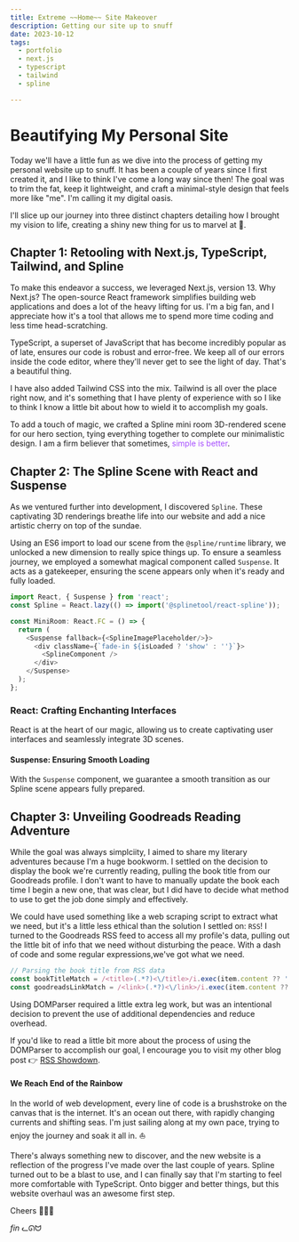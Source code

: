 ```yaml
---
title: Extreme ~~Home~~ Site Makeover
description: Getting our site up to snuff
date: 2023-10-12
tags:
  - portfolio
  - next.js
  - typescript
  - tailwind
  - spline

---
```


# Beautifying My Personal Site

Today we'll have a little fun as we dive into the process of getting my personal website up to snuff. It has been a couple of years since I first created it, and I like to think I've come a long way since then! The goal was to trim the fat, keep it lightweight, and craft a minimal-style design that feels more like "me". I'm calling it my digital oasis.

I'll slice up our journey into three distinct chapters detailing how I brought my vision to life, creating a shiny new thing for us to marvel at 🥳.

## Chapter 1: Retooling with Next.js, TypeScript, Tailwind, and Spline

To make this endeavor a success, we leveraged Next.js, version 13. Why Next.js? The open-source React framework simplifies building web applications and does a lot of the heavy lifting for us. I'm a big fan, and I appreciate how it's a tool that allows me to spend more time coding and less time head-scratching.

TypeScript, a superset of JavaScript that has become incredibly popular as of late, ensures our code is robust and error-free. We keep all of our errors inside the code editor, where they'll never get to see the light of day. That's a beautiful thing. 

I have also added Tailwind CSS into the mix. Tailwind is all over the place right now, and it's something that I have plenty of experience with so I like to think I know a little bit about how to wield it to accomplish my goals.

To add a touch of magic, we crafted a Spline mini room 3D-rendered scene for our hero section, tying everything together to complete our minimalistic design. I am a firm believer that sometimes, <span style="color:#a64dff">simple is better</span>.


## Chapter 2: The Spline Scene with React and Suspense

As we ventured further into development, I discovered `Spline`. These captivating 3D renderings breathe life into our website and add a nice artistic cherry on top of the sundae.

Using an ES6 import to load our scene from the `@spline/runtime` library, we unlocked a new dimension to really spice things up. To ensure a seamless journey, we employed a somewhat magical component called `Suspense`. It acts as a gatekeeper, ensuring the scene appears only when it's ready and fully loaded.


```javascript
import React, { Suspense } from 'react';
const Spline = React.lazy(() => import('@splinetool/react-spline'));

const MiniRoom: React.FC = () => {
  return (
    <Suspense fallback={<SplineImagePlaceholder/>}>
      <div className={`fade-in ${isLoaded ? 'show' : ''}`}>
        <SplineComponent />
      </div>
    </Suspense>
  );
};
```

### React: Crafting Enchanting Interfaces

React is at the heart of our magic, allowing us to create captivating user interfaces and seamlessly integrate 3D scenes.

#### Suspense: Ensuring Smooth Loading

With the `Suspense` component, we guarantee a smooth transition as our Spline scene appears fully prepared.

## Chapter 3: Unveiling Goodreads Reading Adventure

While the goal was always simplciity, I aimed to share my literary adventures because I'm a huge bookworm. I settled on the decision to display the book we're currently reading, pulling the book title from our Goodreads profile. I don't want to have to manually update the book each time I begin a new one, that was clear, but I did have to decide what method to use to get the job done simply and effectively.

We could have used something like a web scraping script to extract what we need, but it's a little less ethical than the solution I settled on: `RSS`! I turned to the Goodreads RSS feed to access all my profile's data, pulling out the little bit of info that we need without disturbing the peace. With a dash of code and some regular expressions,we've got what we need. 

```javascript
// Parsing the book title from RSS data
const bookTitleMatch = /<title>(.*?)<\/title>/i.exec(item.content ?? '');
const goodreadsLinkMatch = /<link>(.*?)<\/link>/i.exec(item.content ?? '');
```

Using DOMParser required a little extra leg work, but was an intentional decision to prevent the use of additional dependencies and reduce overhead.

If you'd like to read a little bit more about the process of using the DOMParser to accomplish our goal, I encourage you to visit my other blog post 👉 [RSS Showdown](https://yamabiko.vercel.app/rss-showdown/). 


#### We Reach End of the Rainbow

In the world of web development, every line of code is a brushstroke on the canvas that is the internet. It's an ocean out there, with rapidly changing currents and shifting seas. I'm just sailing along at my own pace, trying to enjoy the journey and soak it all in. ⛵️

There's always something new to discover, and the new website is a reflection of the progress I've made over the last couple of years. Spline turned out to be a blast to use, and I can finally say that I'm starting to feel more comfortable with TypeScript. Onto bigger and better things, but this website overhaul was an awesome first step.

Cheers 🧙‍♂️🎉


*fin* ᓚᘏᗢ